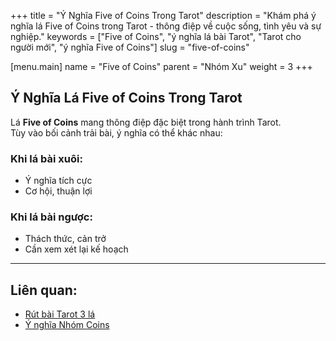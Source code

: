 +++
title = "Ý Nghĩa Five of Coins Trong Tarot"
description = "Khám phá ý nghĩa lá Five of Coins trong Tarot - thông điệp về cuộc sống, tình yêu và sự nghiệp."
keywords = ["Five of Coins", "ý nghĩa lá bài Tarot", "Tarot cho người mới", "ý nghĩa Five of Coins"]
slug = "five-of-coins"

[menu.main]
name = "Five of Coins"
parent = "Nhóm Xu"
weight = 3
+++

## Ý Nghĩa Lá Five of Coins Trong Tarot

Lá **Five of Coins** mang thông điệp đặc biệt trong hành trình Tarot.  
Tùy vào bối cảnh trải bài, ý nghĩa có thể khác nhau:

### Khi lá bài xuôi:
- Ý nghĩa tích cực  
- Cơ hội, thuận lợi  

### Khi lá bài ngược:
- Thách thức, cản trở  
- Cần xem xét lại kế hoạch  

---

## Liên quan:
- [Rút bài Tarot 3 lá](../../)
- [Ý nghĩa Nhóm Coins](../)
